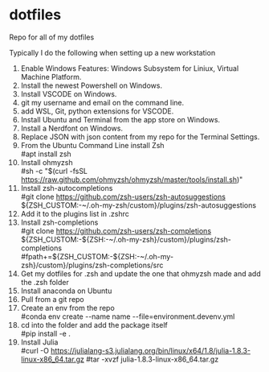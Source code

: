 # dotfiles
Repo for all of my dotfiles

Typically I do the following when setting up a new workstation

1. Enable Windows Features: Windows Subsystem for Liniux, Virtual Machine Platform.
2. Install the newest Powershell on Windows.
3. Install VSCODE on Windows.
4. git my username and email on the command line.
5. add WSL, Git, python extensions for VSCODE.
6. Install Ubuntu and Terminal from the app store on Windows.
7. Install a Nerdfont on Windows.
8. Replace JSON with json content from my repo for the Terminal Settings.
9. From the Ubuntu Command Line install Zsh  
	#apt install zsh
10. Install ohmyzsh  
	#sh -c "$(curl -fsSL https://raw.github.com/ohmyzsh/ohmyzsh/master/tools/install.sh)"
11. Install zsh-autocompletions  
	#git clone https://github.com/zsh-users/zsh-autosuggestions ${ZSH_CUSTOM:-~/.oh-my-zsh/custom}/plugins/zsh-autosuggestions  
12. Add it to the plugins list in .zshrc
13. Install zsh-completions  
	#git clone https://github.com/zsh-users/zsh-completions \${ZSH_CUSTOM:-${ZSH:-~/.oh-my-zsh}/custom}/plugins/zsh-completions  
	#fpath+=${ZSH_CUSTOM:-${ZSH:-~/.oh-my-zsh}/custom}/plugins/zsh-completions/src
14. Get my dotfiles for .zsh and update the one that ohmyzsh made and add the .zsh folder
15. Install anaconda on Ubuntu 
16. Pull from a git repo
17. Create an env from the repo  
	#conda env create --name name --file=environment.devenv.yml
18. cd into the folder and add the package itself  
	#pip install -e .
19. Install Julia  
  	#curl -O https://julialang-s3.julialang.org/bin/linux/x64/1.8/julia-1.8.3-linux-x86_64.tar.gz
  	#tar -xvzf julia-1.8.3-linux-x86_64.tar.gz
